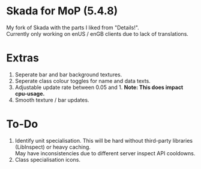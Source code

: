 # Skada for MoP (5.4.8)
My fork of Skada with the parts I liked from "Details!".  
Currently only working on enUS / enGB clients due to lack of translations.  

# Extras
1. Seperate bar and bar background textures.
2. Seperate class colour toggles for name and data texts.
3. Adjustable update rate between 0.05 and 1. **Note: This does impact cpu-usage.**
4. Smooth texture / bar updates.

# To-Do
1. Identify unit specialisation. This will be hard without third-party libraries (LibInspect) or heavy caching.  
 May have inconsistencies due to different server inspect API cooldowns.
2. Class specialisation icons.
